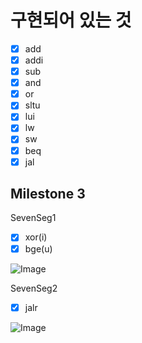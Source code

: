 # 구현되어 있는 것
- [X] add
- [X] addi
- [X] sub
- [X] and
- [X] or
- [X] sltu
- [X] lui
- [X] lw
- [X] sw
- [X] beq
- [x] jal

## Milestone 3

SevenSeg1
- [x] xor(i)
- [x] bge(u)

![Image](https://i.imgur.com/6rlTmsy.png)

SevenSeg2
- [X] jalr

![Image](https://i.imgur.com/cOn6vwa.png)